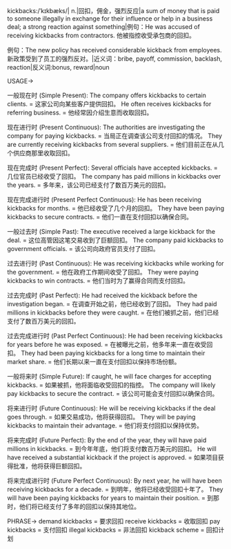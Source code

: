 kickbacks:/ˈkɪkbæks/| n.|回扣，佣金，强烈反应|a sum of money that is paid to someone illegally in exchange for their influence or help in a business deal; a strong reaction against something|例句：He was accused of receiving kickbacks from contractors. 他被指控收受承包商的回扣。

例句：The new policy has received considerable kickback from employees. 新政策受到了员工的强烈反对。|近义词：bribe, payoff, commission, backlash, reaction|反义词:bonus, reward|noun


USAGE->

一般现在时 (Simple Present):
The company offers kickbacks to certain clients. = 这家公司向某些客户提供回扣。
He often receives kickbacks for referring business. = 他经常因介绍生意而收取回扣。

现在进行时 (Present Continuous):
The authorities are investigating the company for paying kickbacks. = 当局正在调查该公司支付回扣的情况。
They are currently receiving kickbacks from several suppliers. = 他们目前正在从几个供应商那里收取回扣。

现在完成时 (Present Perfect):
Several officials have accepted kickbacks. = 几位官员已经收受了回扣。
The company has paid millions in kickbacks over the years. = 多年来，该公司已经支付了数百万美元的回扣。

现在完成进行时 (Present Perfect Continuous):
He has been receiving kickbacks for months. = 他已经收受了几个月的回扣。
They have been paying kickbacks to secure contracts. = 他们一直在支付回扣以确保合同。

一般过去时 (Simple Past):
The executive received a large kickback for the deal. =  这位高管因这笔交易收到了巨额回扣。
The company paid kickbacks to government officials. =  该公司向政府官员支付了回扣。

过去进行时 (Past Continuous):
He was receiving kickbacks while working for the government. = 他在政府工作期间收受了回扣。
They were paying kickbacks to win contracts. = 他们当时为了赢得合同而支付回扣。


过去完成时 (Past Perfect):
He had received the kickback before the investigation began. = 在调查开始之前，他已经收到了回扣。
They had paid millions in kickbacks before they were caught. = 在他们被抓之前，他们已经支付了数百万美元的回扣。

过去完成进行时 (Past Perfect Continuous):
He had been receiving kickbacks for years before he was exposed. = 在被曝光之前，他多年来一直在收受回扣。
They had been paying kickbacks for a long time to maintain their market share. =  他们长期以来一直在支付回扣以保持市场份额。

一般将来时 (Simple Future):
If caught, he will face charges for accepting kickbacks. = 如果被抓，他将面临收受回扣的指控。
The company will likely pay kickbacks to secure the contract. =  该公司可能会支付回扣以确保合同。

将来进行时 (Future Continuous):
He will be receiving kickbacks if the deal goes through. = 如果交易成功，他将获得回扣。
They will be paying kickbacks to maintain their advantage. = 他们将支付回扣以保持优势。

将来完成时 (Future Perfect):
By the end of the year, they will have paid millions in kickbacks. = 到今年年底，他们将支付数百万美元的回扣。
He will have received a substantial kickback if the project is approved. = 如果项目获得批准，他将获得巨额回扣。

将来完成进行时 (Future Perfect Continuous):
By next year, he will have been receiving kickbacks for a decade. = 到明年，他将已经收受回扣十年了。
They will have been paying kickbacks for years to maintain their position. = 到那时，他们将已经支付了多年的回扣以保持其地位。


PHRASE->
demand kickbacks = 要求回扣
receive kickbacks = 收取回扣
pay kickbacks = 支付回扣
illegal kickbacks = 非法回扣
kickback scheme = 回扣计划
